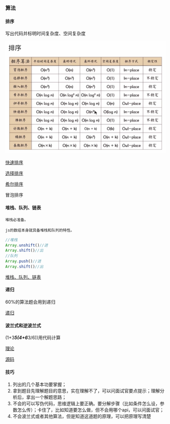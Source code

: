 ### 算法

#### 排序

写出代码并标明时间复杂度、空间复杂度

![sort](./imgs/sort.png)

[快速排序](https://segmentfault.com/a/1190000009426421)

[选择排序](https://segmentfault.com/a/1190000009366805)

[希尔排序](https://segmentfault.com/a/1190000009461832)

冒泡排序

#### 堆栈、队列、链表

    堆栈必准备。

    js的数组本身就具备堆栈和队列的特性。
```js
//堆栈
Array.unshift()//进
Array.shift()//出
//队列
Array.push()//进
Array.shift()//出
```

[堆栈、队列、链表](http://juejin.im/entry/58759e79128fe1006b48cdfd)

#### 递归

60%的算法题会用到递归

[递归](https://segmentfault.com/a/1190000009857470)

#### 波兰式和逆波兰式

(1+3***5(4+6***3/6))用代码计算

[理论](http://www.cnblogs.com/chenying99/p/3675876.html)

[源码](https://github.com/Tairraos/rpn.js/blob/master/rpn.js)

#### 技巧

1. 列出的几个基本功要掌握；
2. 拿到题目先理解题目的意思，实在理解不了，可以问面试官要点提示；理解分析后，拿出一个解题思路；
3. 不会的可以写伪代码，思维逻辑上要正确。要分解步骤（比如条件怎么设，参数怎么传）；卡住了，比如知道要怎么做，但不会用哪个api，可以问面试官；
4. 不会波兰式或者其他算法，但是知道这道题的原理，可以把原理写清楚